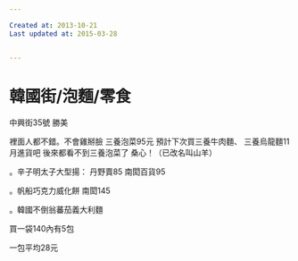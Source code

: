 ```yaml
---

Created at: 2013-10-21
Last updated at: 2015-03-28


---
```


# 韓國街/泡麵/零食


中興街35號
勝美

裡面人都不錯。不會雞掰臉
三養泡菜95元
預計下次買三養牛肉麵、
三養烏龍麵11月進貨吧
後來都看不到三養泡菜了 桑心！（已改名叫山羊）

。辛子明太子大型揚：
丹野賣85
南閎百貨95

。帆船巧克力威化餅
南閎145

。韓國不倒翁蕃茄義大利麵

買一袋140內有5包

一包平均28元

